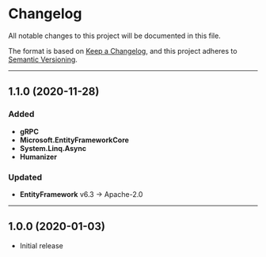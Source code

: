 # Changelog

All notable changes to this project will be documented in this file.

The format is based on [Keep a Changelog](https://keepachangelog.com/en/1.0.0/), and this project adheres to [Semantic Versioning](https://semver.org/spec/v2.0.0.html).
___

## 1.1.0 (2020-11-28)

### Added

- **gRPC**
- **Microsoft.EntityFrameworkCore**
- **System.Linq.Async**
- **Humanizer**

### Updated

- **EntityFramework** v6.3 → Apache-2.0
___

## 1.0.0 (2020-01-03)

- Initial release